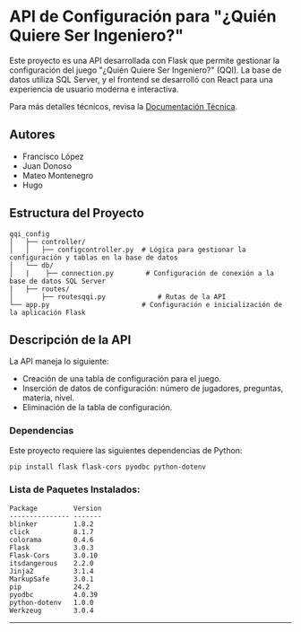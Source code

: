 # API de Configuración para "¿Quién Quiere Ser Ingeniero?"

Este proyecto es una API desarrollada con Flask que permite gestionar la configuración del juego "¿Quién Quiere Ser Ingeniero?" (QQI). La base de datos utiliza SQL Server, y el frontend se desarrolló con React para una experiencia de usuario moderna e interactiva.

Para más detalles técnicos, revisa la [Documentación Técnica](TECHNICAL_DOCUMENTATION.md).

## Autores
- Francisco López
- Juan Donoso
- Mateo Montenegro
- Hugo

## Estructura del Proyecto

```plaintext
qqi_config
│   ├── controller/
│   │   ├── configcontroller.py  # Lógica para gestionar la configuración y tablas en la base de datos
│   └── db/
│   |    ├── connection.py        # Configuración de conexión a la base de datos SQL Server
|   ├── routes/
│       ├── routesqqi.py             # Rutas de la API
└── app.py                       # Configuración e inicialización de la aplicación Flask
```

## Descripción de la API

La API maneja lo siguiente:
- Creación de una tabla de configuración para el juego.
- Inserción de datos de configuración: número de jugadores, preguntas, materia, nivel.
- Eliminación de la tabla de configuración.

### Dependencias

Este proyecto requiere las siguientes dependencias de Python:

```bash
pip install flask flask-cors pyodbc python-dotenv
```

### Lista de Paquetes Instalados:

```plaintext
Package         Version
--------------- -------
blinker         1.8.2
click           8.1.7
colorama        0.4.6
Flask           3.0.3
Flask-Cors      3.0.10
itsdangerous    2.2.0
Jinja2          3.1.4
MarkupSafe      3.0.1
pip             24.2
pyodbc          4.0.39
python-dotenv   1.0.0
Werkzeug        3.0.4
```

---